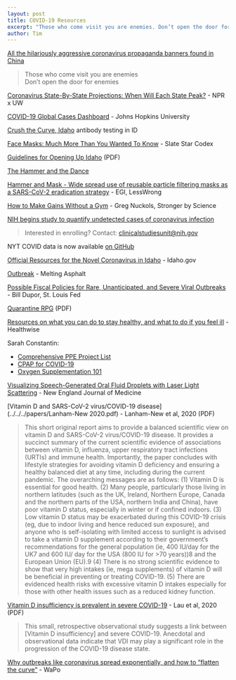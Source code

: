 ```yaml
---
layout: post
title: COVID-19 Resources
excerpt: "Those who come visit you are enemies. Don’t open the door for enemies."
author: Tim
---
```


[All the hilariously aggressive coronavirus propaganda banners found in China](https://supchina.com/2020/02/11/all-the-hilariously-aggressive-coronavirus-banners-found-in-china/)  
> Those who come visit you are enemies  
> Don’t open the door for enemies  

[Coronavirus State-By-State Projections: When Will Each State Peak?](https://www.npr.org/sections/health-shots/2020/04/07/825479416/new-yorks-coronavirus-deaths-may-level-off-soon-when-might-your-state-s-peak) - NPR x UW  

[COVID-19 Global Cases Dashboard](https://coronavirus.jhu.edu/map.html) - Johns Hopkins University  

[Crush the Curve, Idaho](https://crushthecurveidaho.com/) antibody testing in ID  

[Face Masks: Much More Than You Wanted To Know](https://web.archive.org/web/20200619074339/https://slatestarcodex.com/2020/03/23/face-masks-much-more-than-you-wanted-to-know/) - Slate Star Codex  

[Guidelines for Opening Up Idaho](../../../papers/opening-up-guidlines.pdf) (PDF)  

[The Hammer and the Dance](https://medium.com/@tomaspueyo/coronavirus-the-hammer-and-the-dance-be9337092b56)  

[Hammer and Mask - Wide spread use of reusable particle filtering masks as a SARS-CoV-2 eradication strategy](https://www.lesswrong.com/posts/yKYg6D7HNxLuJDcLS/hammer-and-mask-wide-spread-use-of-reusable-particle) - EGI, LessWrong  

[How to Make Gains Without a Gym](https://www.strongerbyscience.com/no-gym/) - Greg Nuckols, Stronger by Science  

[NIH begins study to quantify undetected cases of coronavirus infection](https://www.nih.gov/news-events/news-releases/nih-begins-study-quantify-undetected-cases-coronavirus-infection)  
> Interested in enrolling? Contact: clinicalstudiesunit@nih.gov  

NYT COVID data is now available [on GitHub](https://github.com/nytimes/covid-19-data)  

[Official Resources for the Novel Coronavirus in Idaho](https://coronavirus.idaho.gov/) - Idaho.gov  

[Outbreak](https://www.meltingasphalt.com/interactive/outbreak/) - Melting Asphalt  

[Possible Fiscal Policies for Rare, Unanticipated, and Severe Viral Outbreaks](https://research.stlouisfed.org/publications/economic-synopses/2020/03/17/possible-fiscal-policies-for-rare-unanticipated-and-severe-viral-outbreaks) - Bill Dupor, St. Louis Fed  

[Quarantine RPG](../../../papers/quarantine_rpg.pdf) (PDF)  

[Resources on what you can do to stay healthy, and what to do if you feel ill](https://www.healthwise.org/specialpages/covid-19-resources.aspx) - Healthwise  

Sarah Constantin:  
* [Comprehensive PPE Project List](https://srconstantin.github.io/2020/04/03/Comprehensive-PPE-Project-List.html)  
* [CPAP for COVID-19](https://srconstantin.github.io/2020/04/05/CPAP-for-COVID19.html)  
* [Oxygen Supplementation 101](https://srconstantin.github.io/2020/03/19/oxygen-supplementation-101.html)  

[Visualizing Speech-Generated Oral Fluid Droplets with Laser Light Scattering](https://www.nejm.org/doi/full/10.1056/NEJMc2007800) - New England Journal of Medicine  

[Vitamin D and SARS-CoV-2 virus/COVID-19 disease](../../../papers/Lanham-New 2020.pdf) - Lanham-New et al, 2020 (PDF)  
> This short original report aims to provide a balanced scientific view on vitamin D and SARS-CoV-2 virus/COVID-19 disease. It provides a succinct summary of the current scientific evidence of associations between vitamin D, influenza, upper respiratory tract infections (URTIs) and immune health. Importantly, the paper concludes with lifestyle strategies for avoiding vitamin D deficiency and ensuring a healthy balanced diet at any time, including during the current pandemic. The overarching messages are as follows: (1) Vitamin D is essential for good health. (2) Many people, particularly those living in northern latitudes (such as the UK, Ireland, Northern Europe, Canada and the northern parts of the USA, northern India and China), have poor vitamin D status, especially in winter or if confined indoors. (3) Low vitamin D status may be exacerbated during this COVID-19 crisis (eg, due to indoor living and hence reduced sun exposure), and anyone who is self-isolating with limited access to sunlight is advised to take a vitamin D supplement according to their government’s recommendations for the general population (ie, 400 IU/day for the UK7 and 600 IU/ day for the USA (800 IU for >70 years))8 and the European Union (EU).9 (4) There is no strong scientific evidence to show that very high intakes (ie, mega supplements) of  vitamin D will be beneficial in preventing or treating COVID-19. (5) There are evidenced health risks with excessive vitamin D intakes especially for those with other health issues such as a reduced kidney function.

[Vitamin D insufficiency is prevalent in severe COVID-19](../../../papers/lau2020.pdf) - Lau et al, 2020 (PDF)  
> This small, retrospective observational study suggests a link between [Vitamin D insufficiency] and severe COVID-19. Anecdotal and observational data indicate that VDI may play a significant role in the progression of the COVID-19 disease state. 

[Why outbreaks like coronavirus spread exponentially, and how to “flatten the curve”](https://www.washingtonpost.com/graphics/2020/world/corona-simulator/) - WaPo  